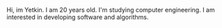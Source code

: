 Hi, im Yetkin. I am 20 years old. I'm studying computer engineering.
I am interested in developing software and algorithms.
